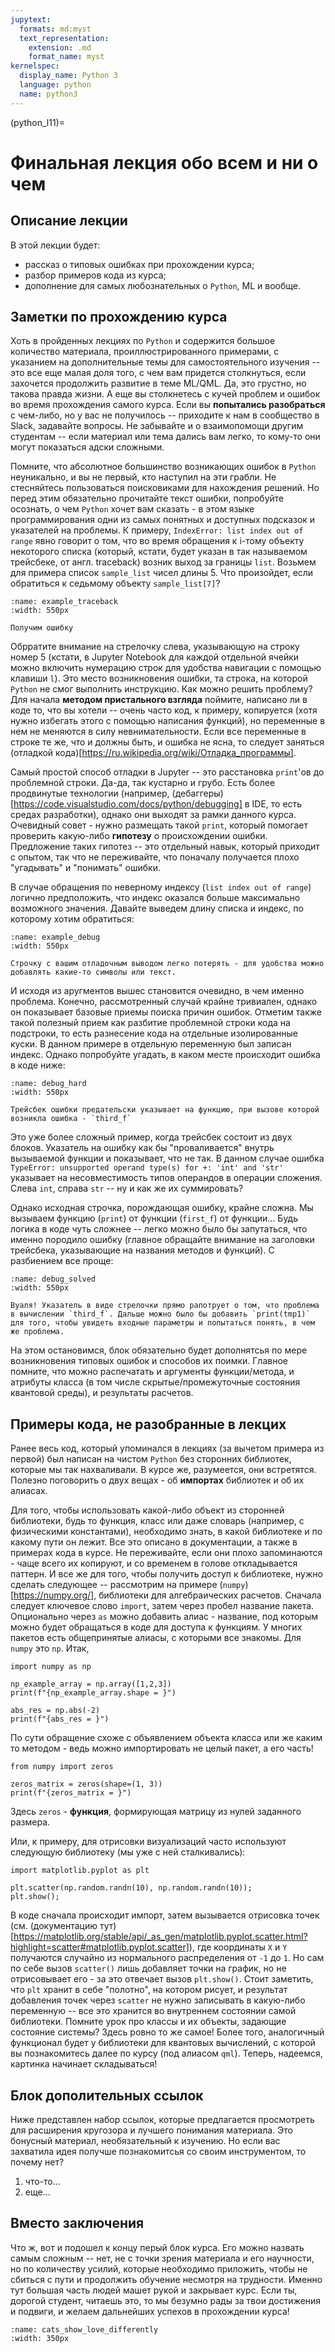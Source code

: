 ```yaml
---
jupytext:
  formats: md:myst
  text_representation:
    extension: .md
    format_name: myst
kernelspec:
  display_name: Python 3
  language: python
  name: python3
---
```


(python_l11)=

# Финальная лекция обо всем и ни о чем

## Описание лекции
В этой лекции будет:
- рассказ о типовых ошибках при прохождении курса;
- разбор примеров кода из курса;
- дополнение для самых любознательных о `Python`, ML и вообще.

## Заметки по прохождению курса
Хоть в пройденных лекциях по `Python` и содержится большое количество материала, проиллюстрированного примерами, с указанием на дополнительные темы для самостоятельного изучения -- это все еще малая доля того, с чем вам придется столкнуться, если захочется продолжить развитие в теме ML/QML. Да, это грустно, но такова правда жизни. А еще вы столкнетесь с кучей проблем и ошибок во время прохождения самого курса. Если вы **попытались разобраться** с чем-либо, но у вас не получилось -- приходите к нам в сообщество в Slack, задавайте вопросы. Не забывайте и о взаимопомощи другим студентам -- если материал или тема дались вам легко, то кому-то они могут показаться адски сложными.

Помните, что абсолютное большинство возникающих ошибок в `Python` неуникально, и вы не первый, кто наступил на эти грабли. Не стесняйтесь пользоваться поисковиками для нахождения решений. Но перед этим обязательно прочитайте текст ошибки, попробуйте осознать, о чем `Python` хочет вам сказать - в этом языке программирования одни из самых понятных и доступных подсказок и указателей на проблемы. К примеру, `IndexError: list index out of range` явно говорит о том, что во время обращения к i-тому объекту некоторого списка (который, кстати, будет указан в так называемом трейсбеке, от англ. traceback) возник выход за границы `list`. Возьмем для примера список `sample_list` чисел длины 5. Что произойдет, если обратиться к седьмому объекту `sample_list[7]`?

```{figure} /_static/pythonblock/python_l11/example_traceback.png
:name: example_traceback
:width: 550px

Получим ошибку
```

Обрратите внимание на стрелочку слева, указывающую на строку номер 5 (кстати, в Jupyter Notebook для каждой отдельной ячейки можно включить нумерацию строк для удобства навигации с помощью клавиши `l`). Это место возникновения ошибки, та строка, на которой `Python` не смог выполнить инструкцию. Как можно решить проблему? Для начала **методом пристального взгляда** поймите, написано ли в коде то, что вы хотели -- очень часто код, к примеру, копируется (хотя нужно избегать этого с помощью написания функций), но переменные в нем не меняются в силу невнимательности. Если все переменные в строке те же, что и должны быть, и ошибка не ясна, то следует заняться (отладкой кода)[https://ru.wikipedia.org/wiki/Отладка_программы].

Самый простой способ отладки в Jupyter -- это расстановка `print`'ов до проблемной строки. Да-да, так кустарно и грубо. Есть более продвинутые технологии (например, (дебаггеры)[https://code.visualstudio.com/docs/python/debugging] в IDE, то есть средах разработки), однако они выходят за рамки данного курса. Очевидный совет - нужно размещать такой `print`, который помогает проверить какую-либо **гипотезу** о происхождении ошибки. Предложение таких гипотез -- это отдельный навык, который приходит с опытом, так что не переживайте, что поначалу получается плохо "угадывать" и "понимать" ошибки.

В случае обращения по неверному индексу (`list index out of range`) логично предположить, что индекс оказался больше максимально возможного значения. Давайте выведем длину списка и индекс, по которому хотим обратиться:

```{figure} /_static/pythonblock/python_l11/example_debug.png
:name: example_debug
:width: 550px

Строчку с вашим отладочным выводом легко потерять - для удобства можно добавлять какие-то символы или текст.
```

И исходя из аругментов вышес становится очевидно, в чем именно проблема. Конечно, рассмотренный случай крайне тривиален, однако он показывает базовые приемы поиска причин ошибок. Отметим также такой полезный прием как разбитие проблемной строки кода на подстроки, то есть разнесение кода на отдельные изолированные куски. В данном примере в отдельную переменную был записан индекс. Однако попробуйте угадать, в каком месте происходит ошибка в коде ниже:

```{figure} /_static/pythonblock/python_l11/debug_hard.png
:name: debug_hard
:width: 550px

Трейсбек ошибки предательски указывает на функцию, при вызове которой возникла ошибка - `third_f`
```

Это уже более сложный пример, когда трейсбек состоит из двух блоков. Указатель на ошибку как бы "проваливается" внутрь вызываемой функции и показывает, что не так. В данном случае ошибка `TypeError: unsupported operand type(s) for +: 'int' and 'str'` указывает на несовместимость типов операндов в операции сложения. Слева `int`, справа `str` -- ну и как же их суммировать?

Однако исходная строчка, порождающая ошибку, крайне сложна. Мы вызываем функцию (`print`) от функции (`first_f`) от функции... Будь логика в коде чуть сложнее -- легко можно было бы запутаться, что именно породило ошибку (главное обращайте внимание на заголовки трейсбека, указывающие на названия методов и функций). С разбиением все проще:

```{figure} /_static/pythonblock/python_l11/debug_solved.png
:name: debug_solved
:width: 550px

Вуаля! Указатель в виде стрелочки прямо рапотрует о том, что проблема в вычислении `third_f`. Дальше можно было бы добавить `print(tmp1)` для того, чтобы увидеть входные параметры и попытаться понять, в чем же проблема.
```

На этом остановимся, блок обязательно будет дополнятсья по мере возникновения типовых ошибок и способов их поимки. Главное помните, что можно распечатать и аргументы функции/метода, и атрибуты класса (в том числе скрытые/промежуточные состояния квантовой среды), и результаты расчетов.

## Примеры кода, не разобранные в лекцих
Ранее весь код, который упоминался в лекциях (за вычетом примера из первой) был написан на чистом `Python` без сторонних библиотек, которые мы так нахваливали. В курсе же, разумеется, они встретятся. Полезно поговорить о двух вещах - об **импортах** библиотек и об их алиасах.

Для того, чтобы использовать какой-либо объект из сторонней библиотеки, будь то функция, класс или даже словарь (например, с физическими константами), необходимо знать, в какой библиотеке и по какому пути он лежит. Все это описано в документации, а также в примерах кода в курсе. Не переживайте, если они плохо запоминаются - чаще всего их копируют, и со временем в голове откладывается паттерн. И все же для того, чтобы получить доступ к библиотеке, нужно сделать следующее -- рассмотрим на примере (`numpy`)[https://numpy.org/], библиотеки для алгебраических расчетов. Сначала следует ключевое слово `import`, затем через пробел название пакета. Опционально через `as` можно добавить алиас - название, под которым можно будет обращаться в коде для доступа к функциям. У многих пакетов есть общепринятые алиасы, с которыми все знакомы. Для `numpy` это `np`. Итак,

```{code-cell} ipython3
import numpy as np

np_example_array = np.array([1,2,3])
print(f"{np_example_array.shape = }")

abs_res = np.abs(-2)
print(f"{abs_res = }")
```

По сути обращение схоже с объявлением объекта класса или же каким то методом - ведь можно импортировать не целый пакет, а его часть!

```{code-cell} ipython3
from numpy import zeros

zeros_matrix = zeros(shape=(1, 3))
print(f"{zeros_matrix = }")
```

Здесь `zeros` - **функция**, формирующая матрицу из нулей заданного размера.

Или, к примеру, для отрисовки визуализаций часто используют следующую библиотеку (мы уже с ней сталкивались):

```{code-cell} ipython3
import matplotlib.pyplot as plt

plt.scatter(np.random.randn(10), np.random.randn(10));
plt.show();
```

В коде сначала происходит импорт, затем вызывается отрисовка точек (см. (документацию тут)[https://matplotlib.org/stable/api/_as_gen/matplotlib.pyplot.scatter.html?highlight=scatter#matplotlib.pyplot.scatter]), где координаты `X` и `Y` получаются случайно из нормального распределения от `-1` до `1`. Но сам по себе вызов `scatter()` лишь добавляет точки на график, но не отрисовывает его - за это отвечает вызов `plt.show()`. Стоит заметить, что `plt` хранит в себе "полотно", на котором рисует, и результат добавления точек через `scatter` не нужно записывать в какую-либо переменную -- все это хранится во внутреннем состоянии самой библиотеки. Помните урок про классы и их объекты, задающие состояние системы? Здесь ровно то же самое! Более того, аналогичный функционал будет у библиотеки для квантовых вычислений, с которой вы познакомитесь далее по курсу (под алиасом `qml`). Теперь, надеемся, картинка начинает складываться!

## Блок дополительных ссылок
Ниже представлен набор ссылок, которые предлагается просмотреть для расширения кругозора и лучшего понимания материала. Это бонусный материал, необязательный к изучению. Но если вас захватила идея получше познакомитсья со своим инструментом, то почему нет?

1. что-то...
2. еще...

## Вместо заключения
Что ж, вот и подошел к концу перый блок курса. Его можно назвать самым сложным -- нет, не с точки зрения материала и его научности, но по количеству усилий, которые необходимо приложить, чтобы не сбиться с пути и продолжить обучение несмотря на трудности. Именно тут большая часть людей машет рукой и закрывает курс. Если ты, дорогой студент, читаешь это, то мы безумно рады за твои достижения и подвиги, и желаем дальнейших успехов в прохождении курса!

```{figure} /_static/pythonblock/python_l11/cats_show_love_differently.jpeg
:name: cats_show_love_differently
:width: 350px
```
